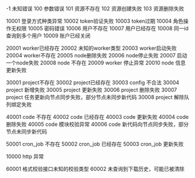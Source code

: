 -1 未知错误
100 参数错误
101 资源不存在
102 资源创建失败
103 资源删除失败


10001 登录方式种类异常
10002 token验证失败
10003 token过期
10004 角色操作无权限
10005 密码错误
10006 用户不存在
10007 用户已经存在
10008 同一id查询到多个用户
10009 账户已经关闭

20001 worker已经存在
20002 未知的worker类型
20003 worker启动失败
20004 worker不存在
20005 node删除失败
20006 node停止失败
20007 启动一个node失败
20008 node 不存在
20009 worker 停止异常
20010 node 信息更新失败

30001 project不存在
30002 project已经存在
30003 config 不合法
30004 project 新增失败
30005 project 更新失败
30006 project 删除失败
30007 project 任务更新向节点同步失败，部分节点未同步新代码
30008 project 解除队列绑定失败


40001 code 不存在
40002 code 已经存在
40003 code 更新失败
40004 code 删除失败
40005 code 模块校验异常
40006 code 新代码向节点同步失败，部分节点未同步新代码

50001 cron_job 不存在
50002 cron_job 已经存在
50003 cron_job 更新失败

10000 http 异常

60001 格式校验接口未知的校验类型
60002 未查询到下载历史，可能已被清除